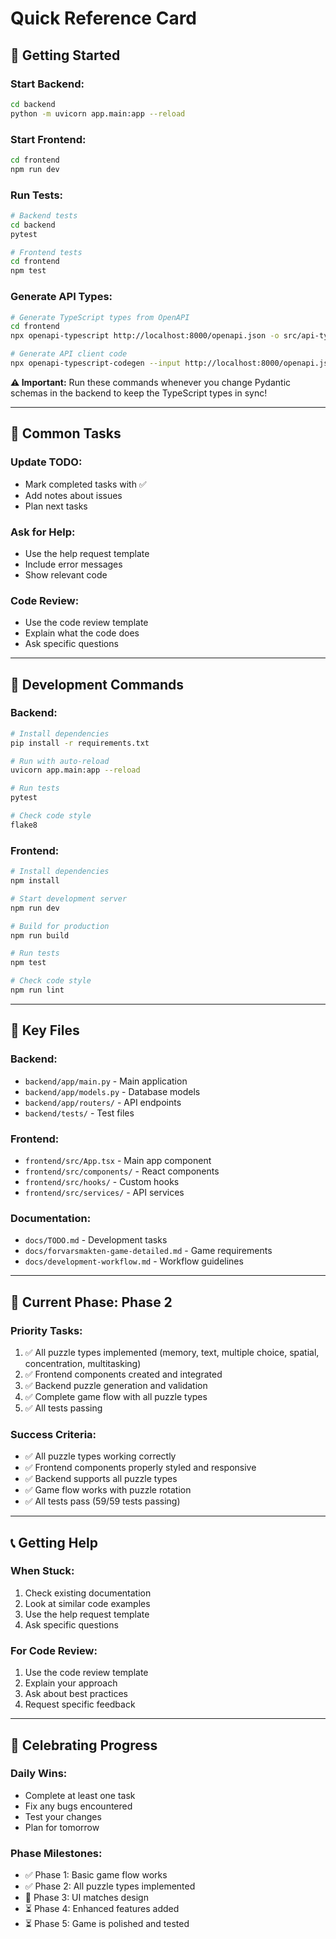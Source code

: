 # Quick Reference Card

## 🚀 **Getting Started**

### **Start Backend:**
```bash
cd backend
python -m uvicorn app.main:app --reload
```

### **Start Frontend:**
```bash
cd frontend
npm run dev
```

### **Run Tests:**
```bash
# Backend tests
cd backend
pytest

# Frontend tests
cd frontend
npm test
```

### **Generate API Types:**
```bash
# Generate TypeScript types from OpenAPI
cd frontend
npx openapi-typescript http://localhost:8000/openapi.json -o src/api-types.ts

# Generate API client code
npx openapi-typescript-codegen --input http://localhost:8000/openapi.json --output src/api --client axios
```

**⚠️ Important:** Run these commands whenever you change Pydantic schemas in the backend to keep the TypeScript types in sync!

---

## 📝 **Common Tasks**

### **Update TODO:**
- Mark completed tasks with ✅
- Add notes about issues
- Plan next tasks

### **Ask for Help:**
- Use the help request template
- Include error messages
- Show relevant code

### **Code Review:**
- Use the code review template
- Explain what the code does
- Ask specific questions

---

## 🔧 **Development Commands**

### **Backend:**
```bash
# Install dependencies
pip install -r requirements.txt

# Run with auto-reload
uvicorn app.main:app --reload

# Run tests
pytest

# Check code style
flake8
```

### **Frontend:**
```bash
# Install dependencies
npm install

# Start development server
npm run dev

# Build for production
npm run build

# Run tests
npm test

# Check code style
npm run lint
```

---

## 📁 **Key Files**

### **Backend:**
- `backend/app/main.py` - Main application
- `backend/app/models.py` - Database models
- `backend/app/routers/` - API endpoints
- `backend/tests/` - Test files

### **Frontend:**
- `frontend/src/App.tsx` - Main app component
- `frontend/src/components/` - React components
- `frontend/src/hooks/` - Custom hooks
- `frontend/src/services/` - API services

### **Documentation:**
- `docs/TODO.md` - Development tasks
- `docs/forvarsmakten-game-detailed.md` - Game requirements
- `docs/development-workflow.md` - Workflow guidelines

---

## 🎯 **Current Phase: Phase 2**

### **Priority Tasks:**
1. ✅ All puzzle types implemented (memory, text, multiple choice, spatial, concentration, multitasking)
2. ✅ Frontend components created and integrated
3. ✅ Backend puzzle generation and validation
4. ✅ Complete game flow with all puzzle types
5. ✅ All tests passing

### **Success Criteria:**
- ✅ All puzzle types working correctly
- ✅ Frontend components properly styled and responsive
- ✅ Backend supports all puzzle types
- ✅ Game flow works with puzzle rotation
- ✅ All tests pass (59/59 tests passing)

---

## 📞 **Getting Help**

### **When Stuck:**
1. Check existing documentation
2. Look at similar code examples
3. Use the help request template
4. Ask specific questions

### **For Code Review:**
1. Use the code review template
2. Explain your approach
3. Ask about best practices
4. Request specific feedback

---

## 🎉 **Celebrating Progress**

### **Daily Wins:**
- Complete at least one task
- Fix any bugs encountered
- Test your changes
- Plan for tomorrow

### **Phase Milestones:**
- ✅ Phase 1: Basic game flow works
- ✅ Phase 2: All puzzle types implemented
- 🔄 Phase 3: UI matches design
- ⏳ Phase 4: Enhanced features added
- ⏳ Phase 5: Game is polished and tested 